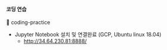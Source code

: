 #### 코딩 연습
:snake: coding-practice


- Jupyter Notebook 설치 및 연결완료 (GCP, Ubuntu linux 18.04)
  - http://34.64.230.81:8888/
